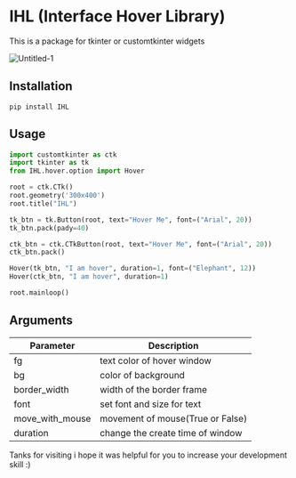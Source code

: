 # IHL (Interface Hover Library)
This is a package for tkinter or customtkinter widgets

![Untitled-1](https://github.com/Rexlep/IHL/assets/141561659/051139fa-4df1-470b-8f3c-f984b8455a71)

## Installation
```
pip install IHL
```

## Usage
```python
import customtkinter as ctk
import tkinter as tk
from IHL.hover.option import Hover

root = ctk.CTk()
root.geometry('300x400')
root.title("IHL")

tk_btn = tk.Button(root, text="Hover Me", font=("Arial", 20))
tk_btn.pack(pady=40)

ctk_btn = ctk.CTkButton(root, text="Hover Me", font=("Arial", 20))
ctk_btn.pack()

Hover(tk_btn, "I am hover", duration=1, font=("Elephant", 12))
Hover(ctk_btn, "I am hover", duration=1)

root.mainloop()
```

## Arguments
| Parameter | Description |
|-----------| ------------|
| fg | text color of hover window |
| bg | color of background |
| border_width | width of the border frame |
| font | set font and size for text |
| move_with_mouse | movement of mouse(True or False) |
| duration | change the create time of window |

Tanks for visiting i hope it was helpful for you to increase your development skill :)
